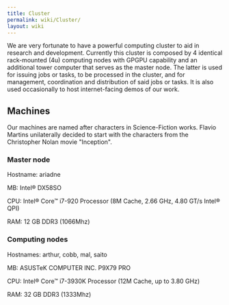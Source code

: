 ```yaml
---
title: Cluster
permalink: wiki/Cluster/
layout: wiki
---
```


We are very fortunate to have a powerful computing cluster to aid in
research and development. Currently this cluster is composed by 4
identical rack-mounted (4u) computing nodes with GPGPU capability and an
additional tower computer that serves as the master node. The latter is
used for issuing jobs or tasks, to be processed in the cluster, and for
management, coordination and distribution of said jobs or tasks. It is
also used occasionally to host internet-facing demos of our work.

Machines
--------

Our machines are named after characters in Science-Fiction works. Flavio
Martins unilaterally decided to start with the characters from the
Christopher Nolan movie "Inception".

### Master node

Hostname: ariadne

MB: Intel® DX58SO

CPU: Intel® Core™ i7-920 Processor (8M Cache, 2.66 GHz, 4.80 GT/s Intel®
QPI)

RAM: 12 GB DDR3 (1066Mhz)

### Computing nodes

Hostnames: arthur, cobb, mal, saito

MB: ASUSTeK COMPUTER INC. P9X79 PRO

CPU: Intel® Core™ i7-3930K Processor (12M Cache, up to 3.80 GHz)

RAM: 32 GB DDR3 (1333Mhz)
